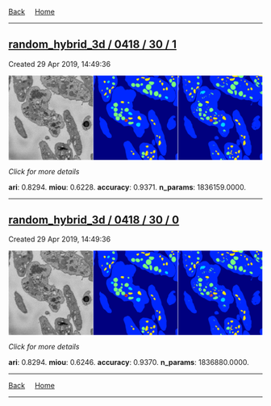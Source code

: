 
[Back](..)&nbsp;&nbsp;&nbsp;&nbsp;&nbsp;[Home](https://leapmanlab.github.io/snapshots)

---

<div class="summary"><a href="1"><h2>random_hybrid_3d / 0418 / 30 / 1</h2></a><p>Created 29 Apr 2019, 14:49:36
</p><a href="1"><img src="1/media/summary.png" align="center"></a><p>
<i>Click for more details</i>
</p></div>

**ari**: 0.8294. **miou**: 0.6228. **accuracy**: 0.9371. **n_params**: 1836159.0000. 

---

<div class="summary"><a href="0"><h2>random_hybrid_3d / 0418 / 30 / 0</h2></a><p>Created 29 Apr 2019, 14:49:36
</p><a href="0"><img src="0/media/summary.png" align="center"></a><p>
<i>Click for more details</i>
</p></div>

**ari**: 0.8294. **miou**: 0.6246. **accuracy**: 0.9370. **n_params**: 1836880.0000. 

---

[Back](..)&nbsp;&nbsp;&nbsp;&nbsp;&nbsp;[Home](https://leapmanlab.github.io/snapshots)

---